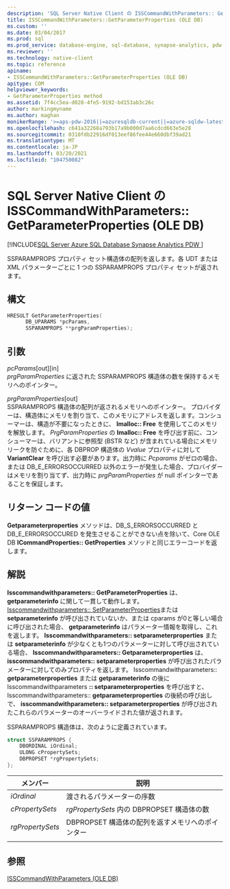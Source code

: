 ```yaml
---
description: 'SQL Server Native Client の ISSCommandWithParameters:: GetParameterProperties (OLE DB)'
title: ISSCommandWithParameters::GetParameterProperties (OLE DB)
ms.custom: ''
ms.date: 03/04/2017
ms.prod: sql
ms.prod_service: database-engine, sql-database, synapse-analytics, pdw
ms.reviewer: ''
ms.technology: native-client
ms.topic: reference
apiname:
- ISSCommandWithParameters::GetParameterProperties (OLE DB)
apitype: COM
helpviewer_keywords:
- GetParameterProperties method
ms.assetid: 7f4cc5ea-d028-4fe5-9192-bd153ab3c26c
author: markingmyname
ms.author: maghan
monikerRange: '>=aps-pdw-2016||=azuresqldb-current||=azure-sqldw-latest||>=sql-server-2016||>=sql-server-linux-2017||=azuresqldb-mi-current'
ms.openlocfilehash: c641a32268a793b17a9b000d7aa6cdcd663e5e28
ms.sourcegitcommit: 0310fdb22916df013eef86fee44e660dbf39ad21
ms.translationtype: MT
ms.contentlocale: ja-JP
ms.lasthandoff: 03/20/2021
ms.locfileid: "104750082"
---
```

# <a name="isscommandwithparametersgetparameterproperties-in-sql-server-native-client-ole-db"></a>SQL Server Native Client の ISSCommandWithParameters:: GetParameterProperties (OLE DB)
[!INCLUDE[SQL Server Azure SQL Database Synapse Analytics PDW ](../../includes/applies-to-version/sql-asdb-asdbmi-asa-pdw.md)]

  SSPARAMPROPS プロパティ セット構造体の配列を返します。各 UDT または XML パラメーターごとに 1 つの SSPARAMPROPS プロパティ セットが返されます。  
  
## <a name="syntax"></a>構文  
  
```cpp
HRESULT GetParameterProperties(  
      DB_UPARAMS *pcParams,  
      SSPARAMPROPS **prgParamProperties);  
```  
  
## <a name="arguments"></a>引数  
 *pcParams*[out][in]  
 *prgParamProperties* に返された SSPARAMPROPS 構造体の数を保持するメモリへのポインター。  
  
 *prgParamProperties*[out]  
 SSPARAMPROPS 構造体の配列が返されるメモリへのポインター。 プロバイダーは、構造体にメモリを割り当て、このメモリにアドレスを返します。コンシューマーは、構造が不要になったときに、 **Imalloc:: Free** を使用してこのメモリを解放します。 *PrgParamProperties* の **Imalloc:: Free** を呼び出す前に、コンシューマーは、バリアントに参照型 (BSTR など) が含まれている場合にメモリリークを防ぐために、各 DBPROP 構造体の *Vvalue* プロパティに対して **VariantClear** を呼び出す必要があります。出力時に *Pcparams* がゼロの場合、または DB_E_ERRORSOCCURRED 以外のエラーが発生した場合、プロバイダーはメモリを割り当てず、出力時に *prgParamProperties* が null ポインターであることを保証します。  
  
## <a name="return-code-values"></a>リターン コードの値  
 **Getparameterproperties** メソッドは、DB_S_ERRORSOCCURRED と DB_E_ERRORSOCCURED を発生させることができない点を除いて、Core OLE DB **ICommandProperties:: GetProperties** メソッドと同じエラーコードを返します。  
  
## <a name="remarks"></a>解説  
 **Isscommandwithparameters:: GetParameterProperties** は、 **getparameterinfo** に関して一貫して動作します。 [Isscommandwithparameters:: SetParameterProperties](../../relational-databases/native-client-ole-db-interfaces/isscommandwithparameters-setparameterproperties-ole-db.md)または **setparameterinfo** が呼び出されていないか、または cparams が0と等しい場合に呼び出された場合、 **getparameterinfo** はパラメーター情報を取得し、これを返します。 **Isscommandwithparameters:: setparameterproperties** または **setparameterinfo** が少なくとも1つのパラメーターに対して呼び出されている場合、 **Isscommandwithparameters:: Getparameterproperties** は、 **isscommandwithparameters:: setparameterproperties** が呼び出されたパラメーターに対してのみプロパティを返します。 Isscommandwithparameters:: **getparameterproperties** または **getparameterinfo** の後に Isscommandwithparameters **:: setparameterproperties** を呼び出すと、Isscommandwithparameters:: **getparameterproperties** の後続の呼び出しで、 **isscommandwithparameters:: setparameterproperties** が呼び出されたこれらのパラメーターのオーバーライドされた値が返されます。  
  
 SSPARAMPROPS 構造体は、次のように定義されています。  

```cpp
struct SSPARAMPROPS {
    DBORDINAL iOrdinal;
    ULONG cPropertySets;
    DBPROPSET *rgPropertySets;
};
```

|メンバー|説明|  
|------------|-----------------|  
|*iOrdinal*|渡されるパラメーターの序数|  
|*cPropertySets*|*rgPropertySets* 内の DBPROPSET 構造体の数|  
|*rgPropertySets*|DBPROPSET 構造体の配列を返すメモリへのポインター|  
|||

## <a name="see-also"></a>参照  
 [ISSCommandWithParameters &#40;OLE DB&#41;](../../relational-databases/native-client-ole-db-interfaces/isscommandwithparameters-ole-db.md)  
  
  
